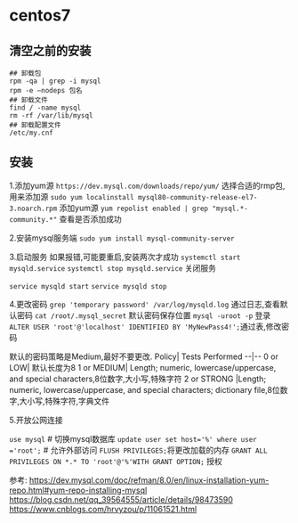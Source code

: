 # centos7

## 清空之前的安装
```
## 卸载包
rpm -qa | grep -i mysql
rpm -e –nodeps 包名
## 卸载文件
find / -name mysql
rm -rf /var/lib/mysql
## 卸载配置文件
/etc/my.cnf

```

## 安装

1.添加yum源
`https://dev.mysql.com/downloads/repo/yum/` 选择合适的rmp包,用来添加源
`sudo yum localinstall mysql80-community-release-el7-3.noarch.rpm` 添加yum源
`yum repolist enabled | grep "mysql.*-community.*"` 查看是否添加成功

2.安装mysql服务端
`sudo yum install mysql-community-server`

3.启动服务
如果报错,可能要重启,安装两次才成功
`systemctl start mysqld.service`
`systemctl stop mysqld.service` 关闭服务

`service mysqld start`
`service mysqld stop`

4.更改密码
`grep 'temporary password' /var/log/mysqld.log` 通过日志,查看默认密码
`cat /root/.mysql_secret` 默认密码保存位置
`mysql -uroot -p` 登录
`ALTER USER 'root'@'localhost' IDENTIFIED BY 'MyNewPass4!';`通过表,修改密码

默认的密码策略是Medium,最好不要更改.
Policy|	Tests Performed
--|--
0 or LOW|	默认长度为8
1 or MEDIUM|	Length; numeric, lowercase/uppercase, and special characters,8位数字,大小写,特殊字符
2 or STRONG	|Length; numeric, lowercase/uppercase, and special characters; dictionary file,8位数字,大小写,特殊字符,字典文件


5.开放公网连接


`use mysql` # 切换mysql数据库
`update user set host='%' where user ='root';` # 允许外部访问
`FLUSH PRIVILEGES;`将更改加载的内存
`GRANT ALL PRIVILEGES ON *.* TO 'root'@'%'WITH GRANT OPTION;` 授权



参考:
https://dev.mysql.com/doc/refman/8.0/en/linux-installation-yum-repo.html#yum-repo-installing-mysql
https://blog.csdn.net/qq_39564555/article/details/98473590
https://www.cnblogs.com/hrvyzou/p/11061521.html